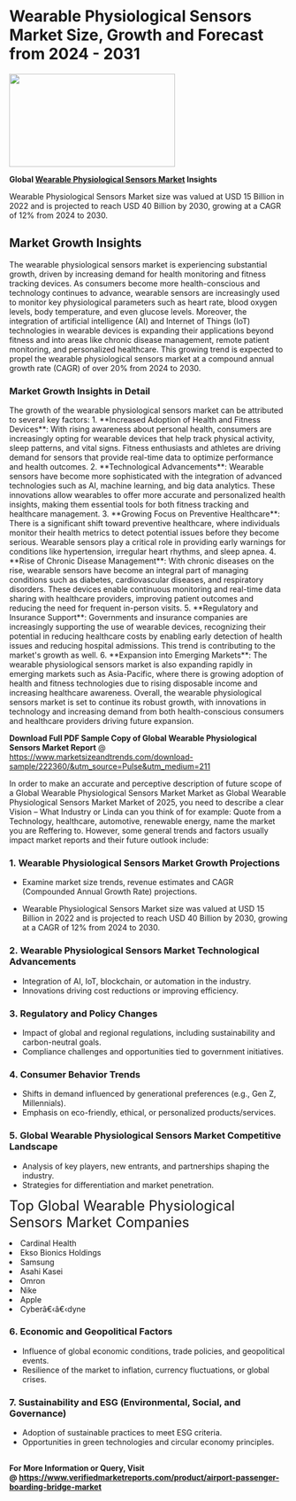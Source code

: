 <H1>Wearable Physiological Sensors Market Size, Growth and Forecast from 2024 - 2031</H1><img class="aligncenter size-medium wp-image-584254" src="https://thirdeyenews.in/wp-content/uploads/2024/09/Global-Market-Research-300x168.jpeg" alt="" width="300" height="168" /><p><strong>Global&nbsp;<a href="https://www.marketsizeandtrends.com/download-sample/222360/&amp;utm_source=Pulse&amp;utm_medium=211">Wearable Physiological Sensors Market</a> Insights</strong></p><p>Wearable Physiological Sensors Market size was valued at USD 15 Billion in 2022 and is projected to reach USD 40 Billion by 2030, growing at a CAGR of 12% from 2024 to 2030.</p><p><h2>Market Growth Insights</h2> The wearable physiological sensors market is experiencing substantial growth, driven by increasing demand for health monitoring and fitness tracking devices. As consumers become more health-conscious and technology continues to advance, wearable sensors are increasingly used to monitor key physiological parameters such as heart rate, blood oxygen levels, body temperature, and even glucose levels. Moreover, the integration of artificial intelligence (AI) and Internet of Things (IoT) technologies in wearable devices is expanding their applications beyond fitness and into areas like chronic disease management, remote patient monitoring, and personalized healthcare. This growing trend is expected to propel the wearable physiological sensors market at a compound annual growth rate (CAGR) of over 20% from 2024 to 2030. <h3>Market Growth Insights in Detail</h3> The growth of the wearable physiological sensors market can be attributed to several key factors: 1. **Increased Adoption of Health and Fitness Devices**: With rising awareness about personal health, consumers are increasingly opting for wearable devices that help track physical activity, sleep patterns, and vital signs. Fitness enthusiasts and athletes are driving demand for sensors that provide real-time data to optimize performance and health outcomes. 2. **Technological Advancements**: Wearable sensors have become more sophisticated with the integration of advanced technologies such as AI, machine learning, and big data analytics. These innovations allow wearables to offer more accurate and personalized health insights, making them essential tools for both fitness tracking and healthcare management. 3. **Growing Focus on Preventive Healthcare**: There is a significant shift toward preventive healthcare, where individuals monitor their health metrics to detect potential issues before they become serious. Wearable sensors play a critical role in providing early warnings for conditions like hypertension, irregular heart rhythms, and sleep apnea. 4. **Rise of Chronic Disease Management**: With chronic diseases on the rise, wearable sensors have become an integral part of managing conditions such as diabetes, cardiovascular diseases, and respiratory disorders. These devices enable continuous monitoring and real-time data sharing with healthcare providers, improving patient outcomes and reducing the need for frequent in-person visits. 5. **Regulatory and Insurance Support**: Governments and insurance companies are increasingly supporting the use of wearable devices, recognizing their potential in reducing healthcare costs by enabling early detection of health issues and reducing hospital admissions. This trend is contributing to the market's growth as well. 6. **Expansion into Emerging Markets**: The wearable physiological sensors market is also expanding rapidly in emerging markets such as Asia-Pacific, where there is growing adoption of health and fitness technologies due to rising disposable income and increasing healthcare awareness. Overall, the wearable physiological sensors market is set to continue its robust growth, with innovations in technology and increasing demand from both health-conscious consumers and healthcare providers driving future expansion. </p><p><span class=""><strong>Download Full PDF Sample Copy of Global Wearable Physiological Sensors Market Report</strong> @ <a href="https://www.marketsizeandtrends.com/download-sample/222360/&amp;utm_source=Pulse&amp;utm_medium=211" target="_blank">https://www.marketsizeandtrends.com/download-sample/222360/&amp;utm_source=Pulse&amp;utm_medium=211</a></span></p><p>In order to make an accurate and perceptive description of future scope of a Global&nbsp;Wearable Physiological Sensors Market Market as Global&nbsp;Wearable Physiological Sensors Market Market of 2025, you need to describe a clear Vision &ndash; What Industry or Linda can you think of for example: Quote from a Technology, healthcare, automotive, renewable energy, name the market you are Reffering to. However, some general trends and factors usually impact market reports and their future outlook include:</p><h3>1.&nbsp;<strong>Wearable Physiological Sensors Market Growth Projections</strong></h3><ul><li>Examine market size trends, revenue estimates and CAGR (Compounded Annual Growth Rate) projections.</li><li><p>Wearable Physiological Sensors Market size was valued at USD 15 Billion in 2022 and is projected to reach USD 40 Billion by 2030, growing at a CAGR of 12% from 2024 to 2030.</p></li></ul><h3>2.&nbsp;<strong>Wearable Physiological Sensors Market Technological Advancements</strong></h3><ul><li>Integration of AI, IoT, blockchain, or automation in the industry.</li><li>Innovations driving cost reductions or improving efficiency.</li></ul><h3>3.&nbsp;<strong>Regulatory and Policy Changes</strong></h3><ul><li>Impact of global and regional regulations, including sustainability and carbon-neutral goals.</li><li>Compliance challenges and opportunities tied to government initiatives.</li></ul><h3>4.&nbsp;<strong>Consumer Behavior Trends</strong></h3><ul><li>Shifts in demand influenced by generational preferences (e.g., Gen Z, Millennials).</li><li>Emphasis on eco-friendly, ethical, or personalized products/services.</li></ul><h3>5.&nbsp;<strong>Global Wearable Physiological Sensors Market Competitive Landscape</strong></h3><ul><li>Analysis of key players, new entrants, and partnerships shaping the industry.</li><li>Strategies for differentiation and market penetration.</li></ul><p data-pm-slice="1 1 []"><span style="color: inherit; font-family: inherit; font-size: 25px;">Top Global Wearable Physiological Sensors Market Companies</span></p><div class="" data-test-id=""><p><li>Cardinal Health</li><li> Ekso Bionics Holdings</li><li> Samsung</li><li> Asahi Kasei</li><li> Omron</li><li> Nike</li><li> Apple</li><li> Cyberâ€‹â€‹dyne</li></p></div><h3>6.&nbsp;<strong>Economic and Geopolitical Factors</strong></h3><ul><li>Influence of global economic conditions, trade policies, and geopolitical events.</li><li>Resilience of the market to inflation, currency fluctuations, or global crises.</li></ul><h3>7.&nbsp;<strong>Sustainability and ESG (Environmental, Social, and Governance)</strong></h3><ul><li>Adoption of sustainable practices to meet ESG criteria.</li><li>Opportunities in green technologies and circular economy principles.</li></ul><h2><strong style="font-size: 14px;">For More Information or Query, Visit @&nbsp;</strong><a style="background-color: #ffffff; font-size: 14px;" href="https://www.marketsizeandtrends.com/report/wearable-physiological-sensors-market/" target="_blank">https://www.verifiedmarketreports.com/product/airport-passenger-boarding-bridge-market</a></h2>
